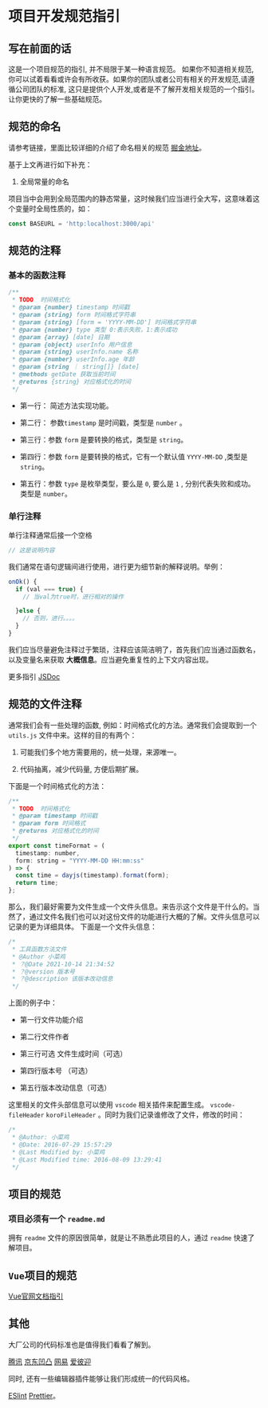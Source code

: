# 项目开发规范指引

## 写在前面的话

这是一个项目规范的指引, 并不局限于某一种语言规范。 如果你不知道相关规范, 你可以试着看看或许会有所收获。如果你的团队或者公司有相关的开发规范,请遵循公司团队的标准, 这只是提供个人开发,或者是不了解开发相关规范的一个指引。让你更快的了解一些基础规范。

## 规范的命名

请参考链接，里面比较详细的介绍了命名相关的规范 [掘金地址](https://juejin.cn/post/7008071619109191693)。

基于上文再进行如下补充：

1. 全局常量的命名

项目当中会用到全局范围内的静态常量，这时候我们应当进行全大写，这意味着这个变量时全局性质的，如：

```js
const BASEURL = 'http:localhost:3000/api'
```

## 规范的注释

### 基本的函数注释

```js
/**
 * TODO  时间格式化
 * @param {number} timestamp 时间戳
 * @param {string} form 时间格式字符串
 * @param {string} [form = 'YYYY-MM-DD'] 时间格式字符串
 * @param {number} type 类型 0:表示失败，1:表示成功
 * @param {array} [date] 日期
 * @param {object} userInfo 用户信息
 * @param {string} userInfo.name 名称
 * @param {number} userInfo.age 年龄
 * @param {string ｜ string[]} [date]
 * @methods getDate 获取当前时间
 * @returns {string} 对应格式化的时间
 */
```

* 第一行： 简述方法实现功能。

* 第二行： 参数`timestamp` 是时间戳，类型是 `number` 。

* 第三行：参数 `form` 是要转换的格式，类型是 `string`。

* 第四行：参数 `form` 是要转换的格式，它有一个默认值 `YYYY-MM-DD` ,类型是 `string`。

* 第五行：参数 `type` 是枚举类型，要么是 `0`, 要么是 `1` , 分别代表失败和成功。类型是 `number`。

### 单行注释

单行注释通常后接一个空格

```js
// 这是说明内容
```

我们通常在语句逻辑间进行使用，进行更为细节新的解释说明。举例：

```js
onOk() {
  if (val === true) {
    // 当val为true时，进行相对的操作

  }else {
    // 否则，进行。。。。
  }
}
```

我们应当尽量避免注释过于繁琐，注释应该简洁明了，首先我们应当通过函数名，以及变量名来获取 **大概信息**。应当避免重复性的上下文内容出现。

更多指引 [JSDoc](http://yuri4ever.github.io/jsdoc/#@desc)

## 规范的文件注释

通常我们会有一些处理的函数, 例如：时间格式化的方法。通常我们会提取到一个 `utils.js` 文件中来。这样的目的有两个：

1. 可能我们多个地方需要用的，统一处理，来源唯一。

2. 代码抽离，减少代码量, 方便后期扩展。

下面是一个时间格式化的方法：

```js
/**
 * TODO  时间格式化
 * @param timestamp 时间戳
 * @param form 时间格式
 * @returns 对应格式化的时间
 */
export const timeFormat = (
  timestamp: number,
  form: string = "YYYY-MM-DD HH:mm:ss"
) => {
  const time = dayjs(timestamp).format(form);
  return time;
};
```

那么，我们最好需要为文件生成一个文件头信息。来告示这个文件是干什么的。当然了，通过文件名我们也可以对这份文件的功能进行大概的了解。文件头信息可以记录的更为详细具体。
下面是一个文件头信息：

```js
/*
 * 工具函数方法文件
 * @Author 小菜鸡
 * ？@Date 2021-10-14 21:34:52
 * ？@version 版本号
 * ？@description 该版本改动信息
 */
```

上面的例子中：

* 第一行文件功能介绍

* 第二行文件作者

* 第三行可选 文件生成时间（可选）

* 第四行版本号 （可选）

* 第五行版本改动信息（可选）

这里相关的文件头部信息可以使用 `vscode` 相关插件来配置生成。 `vscode-fileHeader` `koroFileHeader` 。同时为我们记录谁修改了文件，修改的时间：

```js
/*
 * @Author: 小菜鸡
 * @Date: 2016-07-29 15:57:29
 * @Last Modified by: 小菜鸡
 * @Last Modified time: 2016-08-09 13:29:41
 */
```

## 项目的规范

### 项目必须有一个 `readme.md`

拥有 `readme` 文件的原因很简单，就是让不熟悉此项目的人，通过 `readme` 快速了解项目。

## `Vue`项目的规范

[Vue官网文档指引](https://cn.vuejs.org/v2/style-guide/)

## 其他

大厂公司的代码标准也是值得我们看看了解到。

[腾讯](https://tgideas.qq.com/doc/index.html) [京东凹凸](https://guide.aotu.io/index.html) [网易](http://nec.netease.com/standard) [爱彼迎](https://github.com/airbnb/javascript)

同时, 还有一些编辑器插件能够让我们形成统一的代码风格。

[ESlint](https://eslint.bootcss.com/)  [Prettier](https://prettier.io/)。